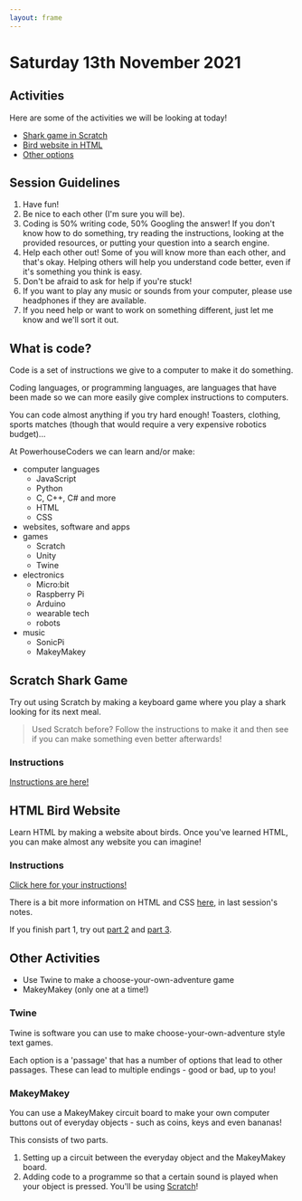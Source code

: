 ```yaml
---
layout: frame
---
```


# Saturday 13th November 2021

## Activities

Here are some of the activities we will be looking at today!

-  [Shark game in Scratch](#scratch-shark-game)
-  [Bird website in HTML](#html-bird-website)
-  [Other options](#other-activities)

## Session Guidelines

1. Have fun!
1. Be nice to each other (I'm sure you will be).
1. Coding is 50% writing code, 50% Googling the answer! If you don't know how to do something, try reading the instructions, looking at the provided resources, or putting your question into a search engine.
1. Help each other out! Some of you will know more than each other, and that's okay. Helping others will help you understand code better, even if it's something you think is easy.
1. Don't be afraid to ask for help if you're stuck!
1. If you want to play any music or sounds from your computer, please use headphones if they are available.
1. If you need help or want to work on something different, just let me know and we'll sort it out.

## What is code?

Code is a set of instructions we give to a computer to make it do something.

Coding languages, or programming languages, are languages that have been made so we can more easily give complex instructions to computers.

You can code almost anything if you try hard enough! Toasters, clothing, sports matches (though that would require a very expensive robotics budget)...

At PowerhouseCoders we can learn and/or make:

-  computer languages
   -  JavaScript
   -  Python
   -  C, C++, C# and more
   -  HTML
   -  CSS
-  websites, software and apps
-  games
   -  Scratch
   -  Unity
   -  Twine
-  electronics
   -  Micro:bit
   -  Raspberry Pi
   -  Arduino
   -  wearable tech
   -  robots
-  music
   -  SonicPi
   -  MakeyMakey

## Scratch Shark Game

Try out using Scratch by making a keyboard game where you play a shark looking for its next meal.

> Used Scratch before? Follow the instructions to make it and then see if you can make something even better afterwards!

### Instructions

[Instructions are here!](https://projects.raspberrypi.org/en/projects/cd-beginner-scratch-sushi/0)

## HTML Bird Website

Learn HTML by making a website about birds. Once you've learned HTML, you can make almost any website you can imagine!

### Instructions

[Click here for your instructions!](https://projects.raspberrypi.org/en/projects/cd-sebento-htmlcss-1)

There is a bit more information on HTML and CSS [here](/sessions/001), in last session's notes.

If you finish part 1, try out [part 2](https://projects.raspberrypi.org/en/projects/cd-sebento-htmlcss-2) and [part 3](https://projects.raspberrypi.org/en/projects/cd-sebento-htmlcss-3).

## Other Activities

-  Use Twine to make a choose-your-own-adventure game
-  MakeyMakey (only one at a time!)

### Twine

Twine is software you can use to make choose-your-own-adventure style text games.

Each option is a 'passage' that has a number of options that lead to other passages. These can lead to multiple endings - good or bad, up to you!

### MakeyMakey

You can use a MakeyMakey circuit board to make your own computer buttons out of everyday objects - such as coins, keys and even bananas!

This consists of two parts.

1. Setting up a circuit between the everyday object and the MakeyMakey board.
2. Adding code to a programme so that a certain sound is played when your object is pressed. You'll be using [Scratch](https://scratch.mit.edu)!
